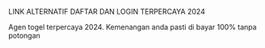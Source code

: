 LINK ALTERNATIF DAFTAR DAN LOGIN TERPERCAYA 2024

Agen togel terpercaya 2024. Kemenangan anda pasti di bayar 100% tanpa potongan
